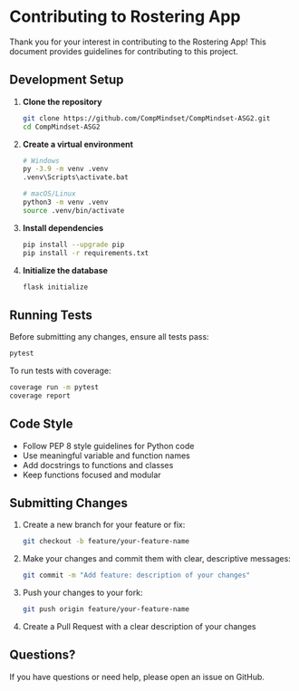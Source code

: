 # Contributing to Rostering App

Thank you for your interest in contributing to the Rostering App! This document provides guidelines for contributing to this project.

## Development Setup

1. **Clone the repository**
   ```bash
   git clone https://github.com/CompMindset/CompMindset-ASG2.git
   cd CompMindset-ASG2
   ```

2. **Create a virtual environment**
   ```bash
   # Windows
   py -3.9 -m venv .venv
   .venv\Scripts\activate.bat
   
   # macOS/Linux
   python3 -m venv .venv
   source .venv/bin/activate
   ```

3. **Install dependencies**
   ```bash
   pip install --upgrade pip
   pip install -r requirements.txt
   ```

4. **Initialize the database**
   ```bash
   flask initialize
   ```

## Running Tests

Before submitting any changes, ensure all tests pass:

```bash
pytest
```

To run tests with coverage:
```bash
coverage run -m pytest
coverage report
```

## Code Style

- Follow PEP 8 style guidelines for Python code
- Use meaningful variable and function names
- Add docstrings to functions and classes
- Keep functions focused and modular

## Submitting Changes

1. Create a new branch for your feature or fix:
   ```bash
   git checkout -b feature/your-feature-name
   ```

2. Make your changes and commit them with clear, descriptive messages:
   ```bash
   git commit -m "Add feature: description of your changes"
   ```

3. Push your changes to your fork:
   ```bash
   git push origin feature/your-feature-name
   ```

4. Create a Pull Request with a clear description of your changes

## Questions?

If you have questions or need help, please open an issue on GitHub.
